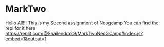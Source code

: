 # MarkTwo
Hello All!!!
 This is my Second assignment of Neogcamp
 You can find the repl for it here
 https://replit.com/@Shailendra29/MarkTwoNeoGCamp#index.js?embed=1&output=1
 
